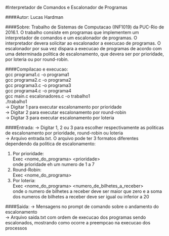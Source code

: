 #Interpretador de Comandos e Escalonador de Programas

####Autor:
Lucas Hardman<br/>

####Sobre:
Trabalho de Sistemas de Computacao (INF1019) da PUC-Rio de 2016.1. O trabalho	consiste	em programas	que	implementem um
interpretador de comandos e um escalonador de programas. O interpretador devera solicitar ao escalonador a execucao de 
programas. O escalonador por sua vez dispara a execucao de programas de acordo com uma determinada politica de escalonamento,
que devera ser por prioridade, por loteria ou por round-robin.

####Compilacao e execucao:<br/>
gcc programa1.c -o programa1<br/>
gcc programa2.c -o programa2<br/>
gcc programa3.c -o programa3<br/>
gcc programa4.c -o programa4<br/>
gcc main.c escalonadores.c -o trabalho1<br/>
./trabalho1<br/>
-> Digitar 1 para executar escalonamento por prioridade<br/>
-> Digitar 2 para executar escalonamento por round-robin<br/>
-> Digitar 3 para executar escalonamento por loteria<br/>

####Entrada:
-> Digitar 1, 2 ou 3 para escolher respectivamente as politicas de escalonamento por prioridade, round-robin ou loteria<br/>
-> Arquivo entrada.txt. O arquivo pode ter 3 formatos diferentes dependendo da politica de escalonamento:<br/>
1) Por prioridade:<br/>
Exec \<nome_do_programa\> \<prioridade\><br/>
onde prioridade eh um numero de 1 a 7<br/>
2) Round-Robin:<br/>
Exec \<nome_do_programa\><br/>
3) Por loteria:<br/>
Exec \<nome_do_programa\> \<numero_de_bilhetes_a_receber\><br/>
onde o numero de bilhetes a receber deve ser maior que zero e a soma dos numeros de bilhetes a receber deve ser igual ou inferior a 20<br/>

####Saida:
-> Mensagens no prompt de comando sobre o andamento do escalonamento<br/>
-> Arquivo saida.txt com ordem de execucao dos programas sendo escalonados, mostrando como ocorre a preempcao na execucao dos processos<br/>
